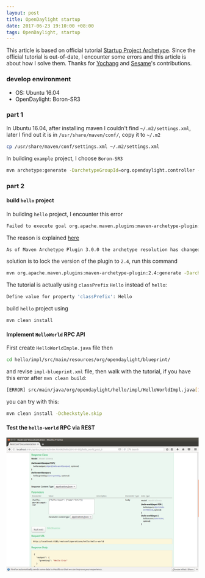 ```yaml
---
layout: post
title: OpenDaylight startup
date: 2017-06-23 19:10:00 +08:00
tags: OpenDaylight, startup
---
```



This article is based on official tutorial [Startup Project Archetype](https://wiki.opendaylight.org/view/OpenDaylight_Controller:MD-SAL:Startup_Project_Archetype). Since the official tutorial is out-of-date, I encounter some errors and this article is about how I solve them. Thanks for [Yochang](https://www.facebook.com/profile.php?id=100000181252042&fref=ts) and [Sesame](https://www.facebook.com/sesame.chen?fref=ts)'s contributions.

### develop environment
* OS: Ubuntu 16.04
* OpenDaylight: Boron-SR3

### part 1
In Ubuntu 16.04, after installing maven I couldn't find `~/.m2/settings.xml`, later I find out it is in ``/usr/share/maven/conf/``, copy it to `~/.m2`

```bash
cp /usr/share/maven/conf/settings.xml ~/.m2/settings.xml
```

In building `example` project, I choose `Boron-SR3`

```bash
mvn archetype:generate -DarchetypeGroupId=org.opendaylight.controller -DarchetypeArtifactId=opendaylight-startup-archetype -DarchetypeVersion=1.2.3-Boron-SR3 -DarchetypeRepository=https://nexus.opendaylight.org/content/repositories/public/ -DarchetypeCatalog=remote
```

### part 2

#### build `hello` project

In building `hello` project, I encounter this error

```bash
Failed to execute goal org.apache.maven.plugins:maven-archetype-plugin:3.0.1:generate (default-cli) on project standalone-pom: archetypeCatalog http://nexus.opendaylight.org/content/repositories/opendaylight.snapshot/archetype-catalog.xml' is not supported anymore. Please read the plugin documentation for details. -> [Help 1]
```

The reason is explained [here](http://maven.apache.org/archetype/maven-archetype-plugin/archetype-repository.html)

```bash
As of Maven Archetype Plugin 3.0.0 the archetype resolution has changed. It is not possible anymore to specify the repository via the commandline, but instead the repositories as already specified for Maven are used. This means that also the mirrors and proxies are respected, as well as the authentication on repositories.
```

solution is to lock the version of the plugin to `2.4`, run this command

```bash
mvn org.apache.maven.plugins:maven-archetype-plugin:2.4:generate -DarchetypeGroupId=org.opendaylight.controller -DarchetypeArtifactId=opendaylight-startup-archetype -DarchetypeRepository=opendaylight.release/ -DarchetypeCatalog=http://nexus.opendaylight.org/content/repositories/opendaylight.snapshot/archetype-catalog.xml -DarchetypeVersion=1.2.3-Boron-SR3
```
The tutorial is actually using `classPrefix` `Hello` instead of `hello`:

```bash
Define value for property 'classPrefix': Hello
```

build `hello` project using

```bash
mvn clean install
```

#### Implement `HelloWorld` RPC API
First create `HelloWorldImple.java` file then

```bash
cd hello/impl/src/main/resources/org/opendaylight/blueprint/

```
and revise `impl-blueprint.xml` file, then walk with the tutorial, if you have this error after `mvn clean build`:

```bash
[ERROR] src/main/java/org/opendaylight/hello/impl/HelloWorldImpl.java[1] (header) RegexpHeader: Line does not match expected header line of '^/[]+$'.
```

you can try with this:

```bash
mvn clean install -Dcheckstyle.skip
```

#### Test the `hello-world` RPC via REST

![](/assets/images/2017/OpenDaylight-startup.png)
